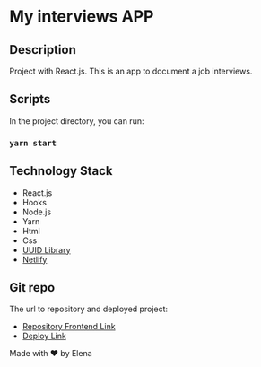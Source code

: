 # My interviews APP

## Description
Project with React.js. This is an app to document a job interviews.

## Scripts
In the project directory, you can run:

### `yarn start`


## Technology Stack
- React.js
- Hooks
- Node.js
- Yarn
- Html
- Css
- [UUID Library](https://www.npmjs.com/package/uuid)
- [Netlify](https://www.netlify.com/)

## Git repo
The url to repository and deployed project:

- [Repository Frontend Link](https://github.com/elenapiaggio/my-interviews)
- [Deploy Link](https://my-interviews.netlify.app/)

Made with :heart: by Elena